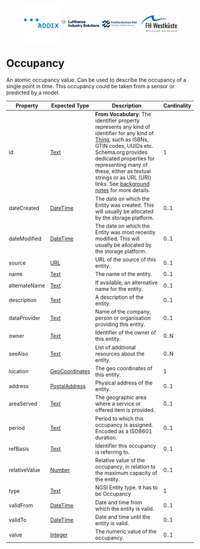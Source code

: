 <!-- Header Area begin --->
<p align="center">
  <img align="center" padding="50px" src="../../resources/addix.svg" width="20%" />
  <img align="center" src="../../resources/lhind.png" width="20%" />
  <img align="center" src="../../resources/fh-kiel.png" width="20%" />
  <img align="center" src="../../resources/fh-westkueste.svg" width="20%" />
</p>
<!-- Header Area end --->

# Occupancy

An atomic occupancy value. Can be used to describe the occupancy of a single point in time. This occupancy could be taken from a sensor or predicted by a model.

|Property|Expected Type|Description|Cardinality|
|---|---|---|---|
|id|<a href="https://schema.org/Text" target="_blank">Text</a>|**From Vocabulary**: The identifier property represents any kind of identifier for any kind of <a href="https://schema.org/Thing" target="_blank">Thing</a>, such as ISBNs, GTIN codes, UUIDs etc. Schema.org provides dedicated properties for representing many of these, either as textual strings or as URL (URI) links. See <a href="http://schema.org/docs/datamodel.html#identifierBg" target="_blank">background notes</a> for more details.|1|
|dateCreated|<a href="https://schema.org/DateTime" target="_blank">DateTime</a>|The date on which the Entity was created. This will usually be allocated by the storage platform.|0..1|
|dateModified|<a href="https://schema.org/DateTime" target="_blank">DateTime</a>|The date on which the Entity was most recently modified. This will usually be allocated by the storage platform.|0..1|
|source|<a href="https://schema.org/URL" target="_blank">URL</a>|URL of the source of this entity.|0..1|
|name|<a href="https://schema.org/Text" target="_blank">Text</a>|The name of the entity.|0..1|
|alternateName|<a href="https://schema.org/Text" target="_blank">Text</a>|If available, an alternative name for the entity.|0..1|
|description|<a href="https://schema.org/Text" target="_blank">Text</a>|A description of the entity.|0..1|
|dataProvider|<a href="https://schema.org/Text" target="_blank">Text</a>|Name of the company, person or organisation providing this entity.|0..1|
|owner|<a href="https://schema.org/Text" target="_blank">Text</a>|Identifier of the owner of this entity.|0..N|
|seeAlso|<a href="https://schema.org/Text" target="_blank">Text</a>|List of additional resources about the entity.|0..N|
|location|<a href="https://schema.org/GeoCoordinates" target="_blank">GeoCoordinates</a>|The geo coordinates of this entity.|1|
|address|<a href="https://schema.org/address" target="_blank">PostalAddress</a>|Physical address of the entity.|0..1|
|areaServed|<a href="https://schema.org/Text" target="_blank">Text</a>|The geographic area where a service or offered item is provided.|0..1|
|period|<a href="https://schema.org/Text" target="_blank">Text</a>|Period to which this occupancy is assigned. Encoded as a ISO8601 duration.|0..1|
|refBasis|<a href="https://schema.org/Text" target="_blank">Text</a>|Identifier this occupancy is referring to.|0..1|
|relativeValue|<a href="https://schema.org/Number" target="_blank">Number</a>|Relative value of the occupancy, in relation to the maximum capacity of the entity.|0..1|
|type|<a href="https://schema.org/Text" target="_blank">Text</a>|NGSI Entity type. It has to be Occupancy|1|
|validFrom|<a href="https://schema.org/DateTime" target="_blank">DateTime</a>|Date and time from which the entity is valid.|0..1|
|validTo|<a href="https://schema.org/DateTime" target="_blank">DateTime</a>|Date and time until the entity is valid.|0..1|
|value|<a href="https://schema.org/Integer" target="_blank">Integer</a>|The numeric value of the occupancy.|0..1|